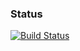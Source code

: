 ### Status
[![Build Status](https://travis-ci.org/6eff/airport_challenge.svg?branch=master)](https://travis-ci.org/6eff/airport_challenge)
